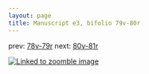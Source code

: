 ```yaml
---
layout: page
title: Manuscript e3, bifolio 79v-80r
---
```


prev: [78v-79r](../78v-79r/) next: [80v-81r](../80v-81r/)



[![Linked to zoomble image](http://www.homermultitext.org/iipsrv?IIIF=/project/homer/pyramidal/deepzoom/hmt/e3bifolio/v1/vb_79v_80r.tif/full/2000,/0/default.jpg)](http://www.homermultitext.org/ict2/?urn=urn:cite2:hmt:e3bifolio.v1:vb_79v_80r)

